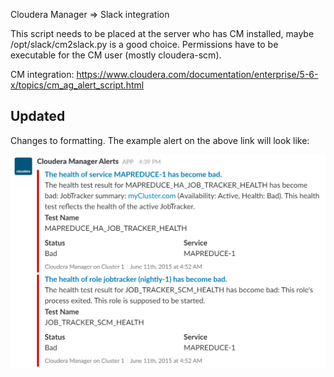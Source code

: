 Cloudera Manager => Slack integration 

This script needs to be placed at the server who has CM installed, maybe /opt/slack/cm2slack.py is a good choice. Permissions have to be executable for the CM user (mostly cloudera-scm).

CM integration:
https://www.cloudera.com/documentation/enterprise/5-6-x/topics/cm_ag_alert_script.html

## Updated

Changes to formatting. The example alert on the above link will look like:

![Alert Example](example.PNG)
